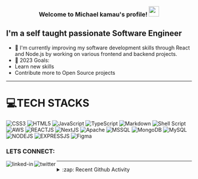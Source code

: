 <h3 align="center">
  Welcome to Michael kamau's profile!
  <img src="https://media.giphy.com/media/hvRJCLFzcasrR4ia7z/giphy.gif" width="28">
</h3>



## I'm a self taught passionate Software Engineer

- 🌱 I'm currently improving my software development skills through React and Node.js by working on various frontend and backend projects.
- 🥅 2023 Goals: 
- Learn new skills 
- Contribute more to Open Source projects

---



# 💻TECH STACKS
![CSS3](https://img.shields.io/badge/css3-%231572B6.svg?style=for-the-badge&logo=css3&logoColor=white) ![HTML5](https://img.shields.io/badge/html5-%23E34F26.svg?style=for-the-badge&logo=html5&logoColor=white) ![JavaScript](https://img.shields.io/badge/javascript-%23323330.svg?style=for-the-badge&logo=javascript&logoColor=%23F7DF1E) ![TypeScript](https://img.shields.io/badge/TypeScript-blue?style=for-the-badge) ![Markdown](https://img.shields.io/badge/markdown-%23000000.svg?style=for-the-badge&logo=markdown&logoColor=white) ![Shell Script](https://img.shields.io/badge/shell_script-%23121011.svg?style=for-the-badge&logo=gnu-bash&logoColor=white) ![AWS](https://img.shields.io/badge/AWS-%23FF9900.svg?style=for-the-badge&logo=amazon-aws&logoColor=white) ![REACTJS](https://img.shields.io/badge/REACT-blue?style=for-the-badge) ![NextJS](https://img.shields.io/badge/NextJS-%23000000.svg?style=for-the-badge) ![Apache](https://img.shields.io/badge/apache-%23D42029.svg?style=for-the-badge&logo=apache&logoColor=white) ![MSSQL](https://img.shields.io/badge/mssql-lightgrey?style=for-the-badge) ![MongoDB](https://img.shields.io/badge/MongoDB-%234ea94b.svg?style=for-the-badge&logo=mongodb&logoColor=white) ![MySQL](https://img.shields.io/badge/mysql-%2300f.svg?style=for-the-badge&logo=mysql&logoColor=white) ![NODEJS](https://img.shields.io/badge/NODEJS-green?style=for-the-badge) ![EXPRESSJS](https://img.shields.io/badge/EXPRESSJS-lightblue?style=for-the-badge) 	![Figma](https://img.shields.io/badge/figma-%23F24E1E.svg?style=for-the-badge&logo=figma&logoColor=white)



### LETS CONNECT:

[<img align="left" alt="linked-in" src="https://img.shields.io/badge/linkedin-%230077B5.svg?&style=for-the-badge&logo=linkedin&logoColor=white" />](https://www.linkedin.com/in/michael-kamau-633790203/) 
[<img align="left" alt="twitter" src="https://img.shields.io/badge/twitter-%231DA1F2.svg?&style=for-the-badge&logo=twitter&logoColor=white" />](https://twitter.com/Mikey_razor_)

---

<details>
  <summary>:zap: Recent Github Activity</summary>




 
 [![GitHub Streak](http://github-readme-streak-stats.herokuapp.com?user=mik284&theme=dark&date_format=M%20j%5B%2C%20Y%5D&sideNums=19C0F4F9)](https://git.io/streak-stats)

![Anurag's GitHub stats](https://github-readme-stats.vercel.app/api?username=mik284&show_icons=true&bg_color=00000000)

[![Ashutosh's github activity graph](https://github-readme-activity-graph.cyclic.app/graph?username=mik284&bg_color=d1e5ff&color=4a3dff&line=0d0c0d&point=5157f5&area=true&hide_border=true)](https://github.com/ashutosh00710/github-readme-activity-graph)
  
  </details>
